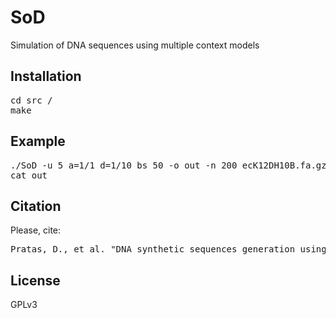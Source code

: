 # SoD
Simulation of DNA sequences using multiple context models

## Installation

<pre>
cd src /
make
</pre>

## Example

<pre>
./SoD -u 5 a=1/1 d=1/10 bs 50 -o out -n 200 ecK12DH10B.fa.gz
cat out
</pre>

## Citation

Please, cite:

<pre>
Pratas, D., et al. "DNA synthetic sequences generation using multiple competing Markov models." 2011 IEEE Statistical Signal Processing Workshop (SSP). IEEE, 2011.
</pre>

## License

GPLv3
